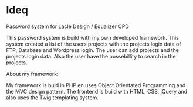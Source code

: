 # ldeq
Password system for Lacle Design / Equalizer CPD

This password system is build with my own developed framework. This system created a list of the users projects with the projects login data of FTP, Database and Wordpress login. The user can add projects and the projects login data. Also the user have the possebillity to search in the projects.

About my framework:

My framework is buid in PHP en uses Object Orientated Programming and the MVC design pattern. The frontend is build with HTML, CSS, jQuery and also uses the Twig templating system.
